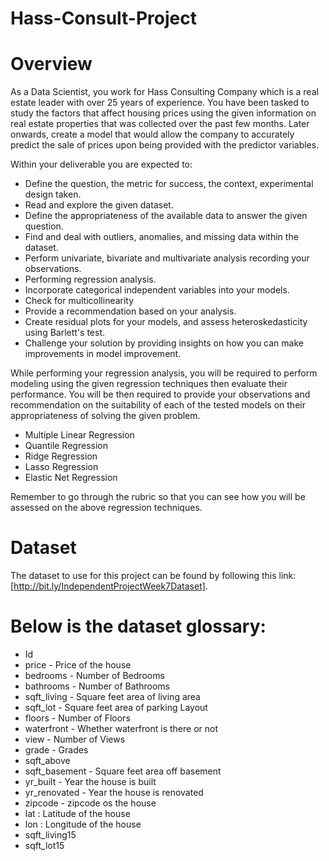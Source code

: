 # Hass-Consult-Project
# Overview 

As a Data Scientist, you work for Hass Consulting Company which is a real estate leader with over 25 years of experience. You have been tasked to study the factors that affect housing prices using the given information on real estate properties that was collected over the past few months. Later onwards, create a model that would allow the company to accurately predict the sale of prices upon being provided with the predictor variables. 

Within your deliverable you are expected to:

- Define the question, the metric for success, the context, experimental design taken.
- Read and explore the given dataset.
- Define the appropriateness of the available data to answer the given question.
- Find and deal with outliers, anomalies, and missing data within the dataset.
- Perform univariate, bivariate and multivariate analysis recording your observations.
- Performing regression analysis.
- Incorporate categorical independent variables into your models.
- Check for multicollinearity
- Provide a recommendation based on your analysis. 
- Create residual plots for your models, and assess heteroskedasticity using Barlett's test.
- Challenge your solution by providing insights on how you can make improvements in model improvement.

While performing your regression analysis, you will be required to perform modeling using the given regression techniques then evaluate their performance. You will be then required to provide your observations and recommendation on the suitability of each of the tested models on their appropriateness of solving the given problem. 

- Multiple Linear Regression
- Quantile Regression
- Ridge Regression
- Lasso Regression
- Elastic Net Regression

Remember to go through the rubric so that you can see how you will be assessed on the above regression techniques. 

# Dataset

The dataset to use for this project can be found by following this link: [http://bit.ly/IndependentProjectWeek7Dataset]. 

# Below is the dataset glossary:

- Id 
- price  - Price of the house
- bedrooms - Number of Bedrooms
- bathrooms - Number of Bathrooms
- sqft_living - Square feet area of living area
- sqft_lot  - Square feet area of parking Layout
- floors - Number of Floors
- waterfront - Whether waterfront is there or not
- view - Number of Views
- grade - Grades
- sqft_above
- sqft_basement - Square feet area off basement
- yr_built - Year the house is built
- yr_renovated - Year the house is renovated
- zipcode - zipcode os the house
- lat : Latitude of the house
- lon : Longitude of the house
- sqft_living15
- sqft_lot15

